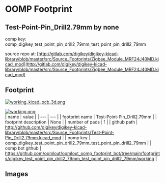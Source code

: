 # OOMP Footprint  
## Test-Point-Pin_Drill2.79mm  by none  
  
oomp key: oomp_digikey_test_point_pin_drill2_79mm_test_point_pin_drill2_79mm  
  
source repo at: [http://gitlab.com/digikey/digikey-kicad-library/blob/master/src/Source_Footprints/Zigbee_Module_MRF24J40MD.kicad_mod](http://gitlab.com/digikey/digikey-kicad-library/blob/master/src/Source_Footprints/Zigbee_Module_MRF24J40MD.kicad_mod)  
## Footprint  
  
[![working_kicad_pcb_3d.png](working_kicad_pcb_3d_600.png)](working_kicad_pcb_3d.png)  
  
[![working.png](working_600.png)](working.png)  
| name | value | 
| --- | --- | 
| footprint name | Test-Point-Pin_Drill2.79mm | 
| footprint description | None | 
| number of pads | 1 | 
| github path | http://github.com/digikey/digikey-kicad-library/blob/master/src/Source_Footprints/Test-Point-Pin_Drill2.79mm.kicad_mod | 
| oomp key | oomp_digikey_test_point_pin_drill2_79mm_test_point_pin_drill2_79mm | 
| oomp bot github | https://github.com/oomlout/oomlout_oomp_footprint_bot/tree/main/footprints/digikey_test_point_pin_drill2_79mm_test_point_pin_drill2_79mm/working | 
## Images  
